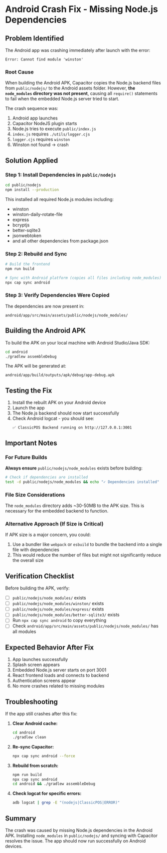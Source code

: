 # Android Crash Fix - Missing Node.js Dependencies

## Problem Identified

The Android app was crashing immediately after launch with the error:
```
Error: Cannot find module 'winston'
```

### Root Cause

When building the Android APK, Capacitor copies the Node.js backend files from `public/nodejs/` to the Android assets folder. However, **the `node_modules` directory was not present**, causing all `require()` statements to fail when the embedded Node.js server tried to start.

The crash sequence was:
1. Android app launches
2. Capacitor NodeJS plugin starts
3. Node.js tries to execute `public/index.js`
4. `index.js` requires `./utils/logger.cjs`
5. `logger.cjs` requires `winston`
6. Winston not found → crash

## Solution Applied

### Step 1: Install Dependencies in `public/nodejs`
```bash
cd public/nodejs
npm install --production
```

This installed all required Node.js modules including:
- winston
- winston-daily-rotate-file
- express
- bcryptjs
- better-sqlite3
- jsonwebtoken
- and all other dependencies from package.json

### Step 2: Rebuild and Sync
```bash
# Build the frontend
npm run build

# Sync with Android platform (copies all files including node_modules)
npx cap sync android
```

### Step 3: Verify Dependencies Were Copied
The dependencies are now present in:
```
android/app/src/main/assets/public/nodejs/node_modules/
```

## Building the Android APK

To build the APK on your local machine with Android Studio/Java SDK:

```bash
cd android
./gradlew assembleDebug
```

The APK will be generated at:
```
android/app/build/outputs/apk/debug/app-debug.apk
```

## Testing the Fix

1. Install the rebuilt APK on your Android device
2. Launch the app
3. The Node.js backend should now start successfully
4. Check Android logcat - you should see:
   ```
   ✅ ClassicPOS Backend running on http://127.0.0.1:3001
   ```

## Important Notes

### For Future Builds

**Always ensure** `public/nodejs/node_modules` exists before building:

```bash
# Check if dependencies are installed
test -d public/nodejs/node_modules && echo "✓ Dependencies installed" || echo "✗ Run: cd public/nodejs && npm install"
```

### File Size Considerations

The `node_modules` directory adds ~30-50MB to the APK size. This is necessary for the embedded backend to function.

### Alternative Approach (If Size is Critical)

If APK size is a major concern, you could:
1. Use a bundler like `webpack` or `esbuild` to bundle the backend into a single file with dependencies
2. This would reduce the number of files but might not significantly reduce the overall size

## Verification Checklist

Before building the APK, verify:

- [ ] `public/nodejs/node_modules/` exists
- [ ] `public/nodejs/node_modules/winston/` exists
- [ ] `public/nodejs/node_modules/express/` exists
- [ ] `public/nodejs/node_modules/better-sqlite3/` exists
- [ ] Run `npx cap sync android` to copy everything
- [ ] Check `android/app/src/main/assets/public/nodejs/node_modules/` has all modules

## Expected Behavior After Fix

1. App launches successfully
2. Splash screen appears
3. Embedded Node.js server starts on port 3001
4. React frontend loads and connects to backend
5. Authentication screens appear
6. No more crashes related to missing modules

## Troubleshooting

If the app still crashes after this fix:

1. **Clear Android cache:**
   ```bash
   cd android
   ./gradlew clean
   ```

2. **Re-sync Capacitor:**
   ```bash
   npx cap sync android --force
   ```

3. **Rebuild from scratch:**
   ```bash
   npm run build
   npx cap sync android
   cd android && ./gradlew assembleDebug
   ```

4. **Check logcat for specific errors:**
   ```bash
   adb logcat | grep -E "(nodejs|ClassicPOS|ERROR)"
   ```

## Summary

The crash was caused by missing Node.js dependencies in the Android APK. Installing `node_modules` in `public/nodejs/` and syncing with Capacitor resolves the issue. The app should now run successfully on Android devices.

